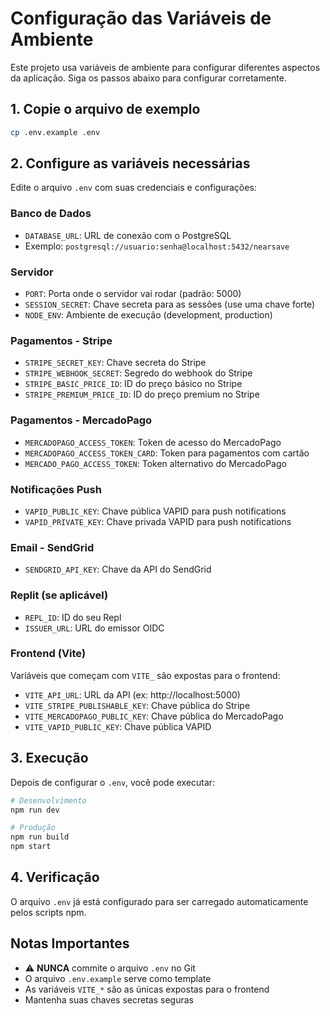 # Configuração das Variáveis de Ambiente

Este projeto usa variáveis de ambiente para configurar diferentes aspectos da aplicação. Siga os passos abaixo para configurar corretamente.

## 1. Copie o arquivo de exemplo

```bash
cp .env.example .env
```

## 2. Configure as variáveis necessárias

Edite o arquivo `.env` com suas credenciais e configurações:

### Banco de Dados
- `DATABASE_URL`: URL de conexão com o PostgreSQL
- Exemplo: `postgresql://usuario:senha@localhost:5432/nearsave`

### Servidor
- `PORT`: Porta onde o servidor vai rodar (padrão: 5000)
- `SESSION_SECRET`: Chave secreta para as sessões (use uma chave forte)
- `NODE_ENV`: Ambiente de execução (development, production)

### Pagamentos - Stripe
- `STRIPE_SECRET_KEY`: Chave secreta do Stripe
- `STRIPE_WEBHOOK_SECRET`: Segredo do webhook do Stripe
- `STRIPE_BASIC_PRICE_ID`: ID do preço básico no Stripe
- `STRIPE_PREMIUM_PRICE_ID`: ID do preço premium no Stripe

### Pagamentos - MercadoPago
- `MERCADOPAGO_ACCESS_TOKEN`: Token de acesso do MercadoPago
- `MERCADOPAGO_ACCESS_TOKEN_CARD`: Token para pagamentos com cartão
- `MERCADO_PAGO_ACCESS_TOKEN`: Token alternativo do MercadoPago

### Notificações Push
- `VAPID_PUBLIC_KEY`: Chave pública VAPID para push notifications
- `VAPID_PRIVATE_KEY`: Chave privada VAPID para push notifications

### Email - SendGrid
- `SENDGRID_API_KEY`: Chave da API do SendGrid

### Replit (se aplicável)
- `REPL_ID`: ID do seu Repl
- `ISSUER_URL`: URL do emissor OIDC

### Frontend (Vite)
Variáveis que começam com `VITE_` são expostas para o frontend:
- `VITE_API_URL`: URL da API (ex: http://localhost:5000)
- `VITE_STRIPE_PUBLISHABLE_KEY`: Chave pública do Stripe
- `VITE_MERCADOPAGO_PUBLIC_KEY`: Chave pública do MercadoPago
- `VITE_VAPID_PUBLIC_KEY`: Chave pública VAPID

## 3. Execução

Depois de configurar o `.env`, você pode executar:

```bash
# Desenvolvimento
npm run dev

# Produção
npm run build
npm start
```

## 4. Verificação

O arquivo `.env` já está configurado para ser carregado automaticamente pelos scripts npm.

## Notas Importantes

- ⚠️ **NUNCA** commite o arquivo `.env` no Git
- O arquivo `.env.example` serve como template
- As variáveis `VITE_*` são as únicas expostas para o frontend
- Mantenha suas chaves secretas seguras 